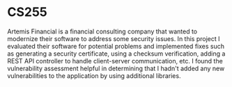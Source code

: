 # CS255

Artemis Financial is a financial consulting company that wanted to modernize their software to address some security issues. In this project I evaluated their software for potential problems and implemented fixes such as generating a security certificate, using a checksum verification, adding a REST API controller to handle client-server communication, etc. I found the vulnerability assessment helpful in determining that I hadn't added any new vulnerabilities to the application by using additional libraries.
